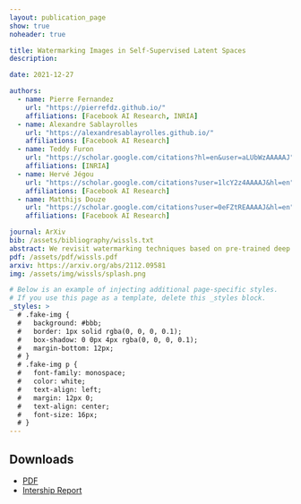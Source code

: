 ```yaml
---
layout: publication_page
show: true
noheader: true

title: Watermarking Images in Self-Supervised Latent Spaces
description: 

date: 2021-12-27

authors:
  - name: Pierre Fernandez
    url: "https://pierrefdz.github.io/"
    affiliations: [Facebook AI Research, INRIA]
  - name: Alexandre Sablayrolles
    url: "https://alexandresablayrolles.github.io/"
    affiliations: [Facebook AI Research]
  - name: Teddy Furon
    url: "https://scholar.google.com/citations?hl=en&user=aLUbWzAAAAAJ"
    affiliations: [INRIA]
  - name: Hervé Jégou
    url: "https://scholar.google.com/citations?user=1lcY2z4AAAAJ&hl=en"
    affiliations: [Facebook AI Research]
  - name: Matthijs Douze
    url: "https://scholar.google.com/citations?user=0eFZtREAAAAJ&hl=en"
    affiliations: [Facebook AI Research]

journal: ArXiv
bib: /assets/bibliography/wissls.txt
abstract: We revisit watermarking techniques based on pre-trained deep networks, in the light of self-supervised approaches. We present a way to embed both marks and binary messages into their latent spaces, leveraging data augmentation at marking time. Our method can operate at any resolution and creates watermarks robust to a broad range of transformations (rotations, crops, JPEG, contrast, etc). It significantly outperforms the previous zero-bit methods, and its performance on multi-bit watermarking is on par with state-of-the-art encoder-decoder architectures trained end-to-end for watermarking. Our implementation and models will be made publicly available.
pdf: /assets/pdf/wissls.pdf 
arxiv: https://arxiv.org/abs/2112.09581
img: /assets/img/wissls/splash.png

# Below is an example of injecting additional page-specific styles.
# If you use this page as a template, delete this _styles block.
_styles: >
  # .fake-img {
  #   background: #bbb;
  #   border: 1px solid rgba(0, 0, 0, 0.1);
  #   box-shadow: 0 0px 4px rgba(0, 0, 0, 0.1);
  #   margin-bottom: 12px;
  # }
  # .fake-img p {
  #   font-family: monospace;
  #   color: white;
  #   text-align: left;
  #   margin: 12px 0;
  #   text-align: center;
  #   font-size: 16px;
  # }
---
```


## Downloads

- [PDF]({{page.pdf}})
- [Intership Report](/assets/pdf/wissls_internship.pdf)